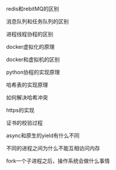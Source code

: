 redis和rebitMQ的区别

消息队列和任务队列的区别

进程线程协程的区别

docker虚拟化的原理

docker和虚拟机的区别

python协程的实现原理

哈希表的实现原理

如何解决哈希冲突

https的实现

证书的校验过程

async和原生的yield有什么不同

不同的进程之间为什么不能互相访问内存

fork一个子进程之后，操作系统会做什么事情